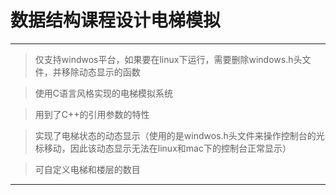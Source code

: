 # 数据结构课程设计电梯模拟

---

> 仅支持windwos平台，如果要在linux下运行，需要删除windows.h头文件，并移除动态显示的函数

> 使用C语言风格实现的电梯模拟系统

> 用到了C++的引用参数的特性

> 实现了电梯状态的动态显示（使用的是windwos.h头文件来操作控制台的光标移动，因此该动态显示无法在linux和mac下的控制台正常显示）

> 可自定义电梯和楼层的数目


---

